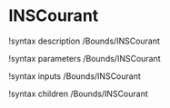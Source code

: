 <!-- MOOSE Documentation Stub: Remove this when content is added. -->

# INSCourant
!syntax description /Bounds/INSCourant

!syntax parameters /Bounds/INSCourant

!syntax inputs /Bounds/INSCourant

!syntax children /Bounds/INSCourant
